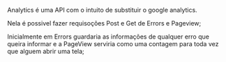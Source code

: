 Analytics é uma API com o intuito de substituir o google analytics.

Nela é possivel fazer requisoções Post e Get de Errors e Pageview;

Inicialmente em Errors guardaria as informações de qualquer erro que queira informar e a PageView serviria como uma contagem para toda vez que alguem abrir uma tela;
